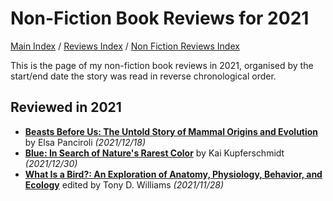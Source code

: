 # Non-Fiction Book Reviews for 2021

[Main Index](../../../README.md) / [Reviews Index](../../README.md) / [Non Fiction Reviews Index](../README.md)

This is the page of my non-fiction book reviews in 2021, organised by the start/end date the story was read in reverse chronological order.

## Reviewed in 2021
- [**Beasts Before Us: The Untold Story of Mammal Origins and Evolution**](20211218-BeastsBeforeUs.md) by Elsa Panciroli *(2021/12/18)*
- [**Blue: In Search of Nature's Rarest Color**](20211230-Blue.md) by Kai Kupferschmidt *(2021/12/30)*
- [**What Is a Bird?: An Exploration of Anatomy, Physiology, Behavior, and Ecology**](20211128-WhatIsABird.md) edited by Tony D. Williams *(2021/11/28)*
